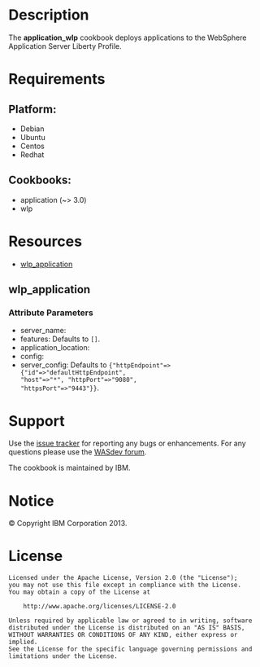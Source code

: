 # Description


The __application_wlp__ cookbook deploys applications to the WebSphere Application Server Liberty Profile.

# Requirements

## Platform:

* Debian
* Ubuntu
* Centos
* Redhat

## Cookbooks:

* application (~> 3.0)
* wlp

# Resources

* [wlp_application](#wlp_application)

## wlp_application


### Attribute Parameters

- server_name: 
- features:  Defaults to <code>[]</code>.
- application_location: 
- config: 
- server_config:  Defaults to <code>{"httpEndpoint"=>{"id"=>"defaultHttpEndpoint", "host"=>"*", "httpPort"=>"9080", "httpsPort"=>"9443"}}</code>.

# Support

Use the [issue tracker][] for reporting any bugs or enhancements. For any questions please use the [WASdev forum](https://www.ibm.com/developerworks/community/forums/html/forum?id=11111111-0000-0000-0000-000000002666).

[issue tracker]: https://github.com/WASdev/ci.chef.wlp/issues

The cookbook is maintained by IBM.

# Notice

© Copyright IBM Corporation 2013.

# License

```text
Licensed under the Apache License, Version 2.0 (the "License");
you may not use this file except in compliance with the License.
You may obtain a copy of the License at

    http://www.apache.org/licenses/LICENSE-2.0

Unless required by applicable law or agreed to in writing, software
distributed under the License is distributed on an "AS IS" BASIS,
WITHOUT WARRANTIES OR CONDITIONS OF ANY KIND, either express or implied.
See the License for the specific language governing permissions and
limitations under the License.
```
